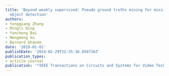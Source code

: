 ```yaml
---
title: 'Beyond weakly supervised: Pseudo ground truths mining for missing bounding-boxes
  object detection'
authors:
- Yongqiang Zhang
- Mingli Ding
- Yancheng Bai
- Mengmeng Xu
- Bernard Ghanem
date: '2019-01-01'
publishDate: '2024-02-29T22:35:36.050736Z'
publication_types:
- article-journal
publication: '*IEEE Transactions on Circuits and Systems for Video Technology*'
---
```

